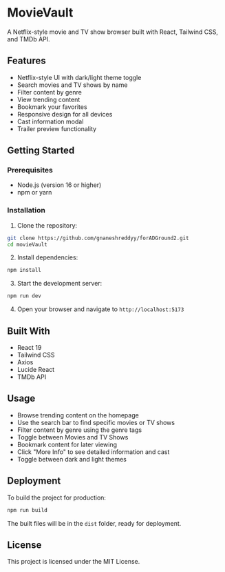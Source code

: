 # MovieVault

A Netflix-style movie and TV show browser built with React, Tailwind CSS, and TMDb API.

## Features

- Netflix-style UI with dark/light theme toggle
- Search movies and TV shows by name
- Filter content by genre
- View trending content
- Bookmark your favorites
- Responsive design for all devices
- Cast information modal
- Trailer preview functionality

## Getting Started

### Prerequisites

- Node.js (version 16 or higher)
- npm or yarn

### Installation

1. Clone the repository:
```bash
git clone https://github.com/gnaneshreddyy/forADGround2.git
cd movieVault
```

2. Install dependencies:
```bash
npm install
```

3. Start the development server:
```bash
npm run dev
```

4. Open your browser and navigate to `http://localhost:5173`

## Built With

- React 19
- Tailwind CSS
- Axios
- Lucide React
- TMDb API

## Usage

- Browse trending content on the homepage
- Use the search bar to find specific movies or TV shows
- Filter content by genre using the genre tags
- Toggle between Movies and TV Shows
- Bookmark content for later viewing
- Click "More Info" to see detailed information and cast
- Toggle between dark and light themes

## Deployment

To build the project for production:

```bash
npm run build
```

The built files will be in the `dist` folder, ready for deployment.

## License

This project is licensed under the MIT License.

